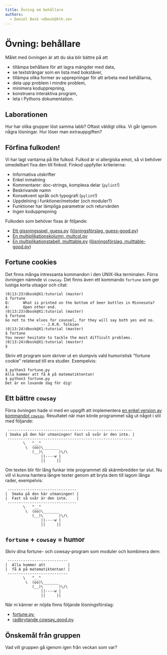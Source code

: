 ```yaml
---
title: Övning om behållare
authors:
  - Daniel Bosk <dbosk@kth.se>
---
```

# Övning: behållare

Målet med övningen är att du ska blir bättre på att

  - tillämpa behållare för att lagra mängder med data,
  - se textsträngar som en lista med bokstäver,
  - tillämpa olika former av upprepningar för att arbeta med behållarna,
  - dela upp problem i mindre problem,
  - minimera kodupprepning,
  - konstruera interaktiva program,
  - leta i Pythons dokumentation.


## Laborationen

Hur har olika grupper löst samma labb? Oftast väldigt olika. Vi går igenom 
några lösningar. Hur löser man extrauppgiften?


## Förfina fulkoden!

Vi har lagt vantarna på lite fulkod. Fulkod är vi allergiska emot, så vi 
behöver omedelbart fixa den till finkod. Finkod uppfyller kriterierna:

- Informativa utskrifter
- Enkel inmatning
- Kommentarer: doc-strings, komplexa delar (`pylint`!)
- Beskrivande namn
- Konsekvent språk och typografi (`pylint`!)
- Uppdelning i funktioner/metoder (och moduler?)
- Funktioner har lämpliga parametrar och returvärden
- Ingen kodupprepning

Fulkoden som behöver fixas är följande:

- [Ett gissningsspel, guess.py][guess.py]
  ([lösningsförslag, guess-good.py][guess-good.py])
- [En multiplikationskolumn, multcol.py][multcol.py]
- [En multiplikationstabell, multtable.py][multtable.py]
  ([lösningsförslag, multtable-good.py][multtable-good.py])

[guess.py]: https://github.com/dbosk/intropy/blob/master/modules/containers/tutorial/guess.py
[guess-good.py]: https://github.com/dbosk/intropy/blob/master/modules/containers/tutorial/guess-good.py
[multcol.py]: https://github.com/dbosk/intropy/blob/master/modules/containers/tutorial/multcol.py
[multtable.py]: https://github.com/dbosk/intropy/blob/master/modules/containers/tutorial/multtable.py
[multtable-good.py]: https://github.com/dbosk/intropy/blob/master/modules/containers/tutorial/multtable-good.py


## Fortune cookies

Det finns många intressanta kommandon i den UNIX-lika terminalen. Förra 
övningen nämnde vi `cowsay`. Det finns även ett kommando `fortune` som ger 
lustiga korta utsagor och citat:
```
(0|13:23)dbosk@X1:tutorial (master)
$ fortune
Q:      What is printed on the bottom of beer bottles in Minnesota?
A:      Open other end.
(0|13:23)dbosk@X1:tutorial (master)
$ fortune
Go not to the elves for counsel, for they will say both yes and no.
                -- J.R.R. Tolkien
(0|13:24)dbosk@X1:tutorial (master)
$ fortune
You never hesitate to tackle the most difficult problems.
(0|13:24)dbosk@X1:tutorial (master)
$
```
Skriv ett program som skriver ut en slumpvis vald humoristisk "fortune cookie" 
relaterad till era studier. Exempelvis:
```
$ python3 fortune.py
Alla kommer att få A på matematiktentan!
$ python3 fortune.py
Det är en lovande dag för dig!
```


## Ett bättre `cowsay`

Förra övningen hade vi med en uppgift att implementera [en enkel version av 
kommandot `cowsay`][cowsay.py]. Resultatet när man körde programmet såg ut 
något i stil med följande:
```
 --------------------------------------------------------
| Smaka på den här utmaningen! Fast så svår är den inte. |
 --------------------------------------------------------
        \   ^__^
         \  (oo)\_______
            (__)\       )\/\ 
                ||----w |
                ||     ||
```

Om texten blir för lång funkar inte programmet då skärmbredden tar slut. Nu 
vill vi kunna hantera längre texter genom att bryta dem till lagom långa rader,
exempelvis:
```
 -------------------------------
|  Smaka på den här utmaningen! |
|  Fast så svår är den inte.    |
 -------------------------------
        \   ^__^
         \  (oo)\_______
            (__)\       )\/\ 
                ||----w |
                ||     ||
```

[cowsay.py]: https://github.com/dbosk/intropy/blob/master/modules/containers/tutorial/cowsay.py


## `fortune` + `cowsay` = humor

Skriv dina fortune- och cowsay-program som moduler och kombinera dem:
```
 ---------------------------
|  Alla kommer att          |
|  få A på matematiktentan! |
 ---------------------------
        \   ^__^
         \  (oo)\_______
            (__)\       )\/\ 
                ||----w |
                ||     ||
```
När ni känner er nöjda finns följande lösningsförslag:

- [fortune.py][fortune.py],
- [radbrytande cowsay_good.py][cowsay_good.py].

[fortune.py]: https://github.com/dbosk/intropy/blob/master/modules/containers/tutorial/fortune.py
[cowsay_good.py]: https://github.com/dbosk/intropy/blob/master/modules/containers/tutorial/cowsay_good.py


## Önskemål från gruppen

Vad vill gruppen gå igenom igen från veckan som var?
